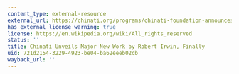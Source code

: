 ```yaml
---
content_type: external-resource
external_url: https://chinati.org/programs/chinati-foundation-announces-major-new-work-by-robert-irwin/
has_external_license_warning: true
license: https://en.wikipedia.org/wiki/All_rights_reserved
status: ''
title: Chinati Unveils Major New Work by Robert Irwin, Finally
uid: 721d2154-3229-4923-be04-ba62eeeb02cb
wayback_url: ''
---
```

